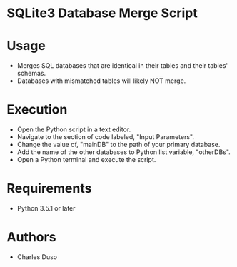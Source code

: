 SQLite3 Database Merge Script
================================






Usage
=====

* Merges SQL databases that are identical in their tables and their tables' schemas.
* Databases with mismatched tables will likely NOT merge.



Execution
=========

* Open the Python script in a text editor.
* Navigate to the section of code labeled, "Input Parameters".
* Change the value of, "mainDB" to the path of your primary database.
* Add the name of the other databases to Python list variable, "otherDBs".
* Open a Python terminal and execute the script.



Requirements
============

* Python 3.5.1 or later



Authors
=======

* Charles Duso
